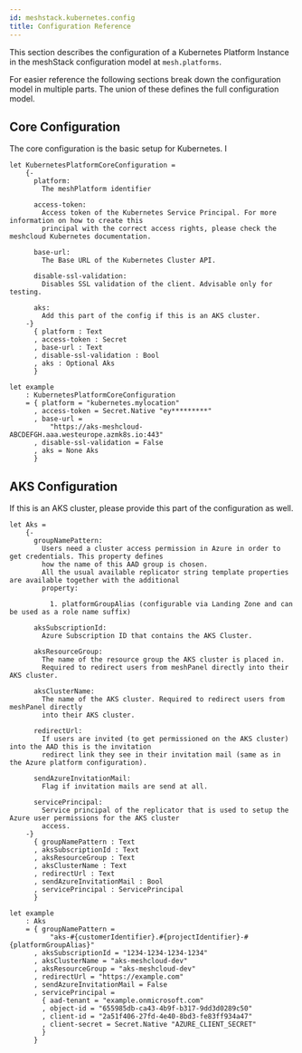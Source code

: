```yaml
---
id: meshstack.kubernetes.config
title: Configuration Reference
---
```


This section describes the configuration of a Kubernetes Platform Instance in the meshStack configuration model at `mesh.platforms`.

For easier reference the following sections break down the configuration model in multiple parts. The union of these defines the full configuration model.

## Core Configuration

The core configuration is the basic setup for Kubernetes. I

<!--snippet:mesh.platforms.kubernetes.core#type-->


<!--DOCUSAURUS_CODE_TABS-->
<!--Dhall Type-->
```dhall
let KubernetesPlatformCoreConfiguration =
    {-
      platform:
        The meshPlatform identifier

      access-token:
        Access token of the Kubernetes Service Principal. For more information on how to create this
        principal with the correct access rights, please check the meshcloud Kubernetes documentation.

      base-url:
        The Base URL of the Kubernetes Cluster API.

      disable-ssl-validation:
        Disables SSL validation of the client. Advisable only for testing.

      aks:
        Add this part of the config if this is an AKS cluster.
    -}
      { platform : Text
      , access-token : Secret
      , base-url : Text
      , disable-ssl-validation : Bool
      , aks : Optional Aks
      }
```
<!--Example-->
```dhall
let example
    : KubernetesPlatformCoreConfiguration
    = { platform = "kubernetes.mylocation"
      , access-token = Secret.Native "ey*********"
      , base-url =
          "https://aks-meshcloud-ABCDEFGH.aaa.westeurope.azmk8s.io:443"
      , disable-ssl-validation = False
      , aks = None Aks
      }
```
<!--END_DOCUSAURUS_CODE_TABS-->

## AKS Configuration

If this is an AKS cluster, please provide this part of the configuration as well.

<!--snippet:mesh.platforms.kubernetes.aks#type-->


<!--DOCUSAURUS_CODE_TABS-->
<!--Dhall Type-->
```dhall
let Aks =
    {-
      groupNamePattern:
        Users need a cluster access permission in Azure in order to get credentials. This property defines
        how the name of this AAD group is chosen.
        All the usual available replicator string template properties are available together with the additional
        property:

          1. platformGroupAlias (configurable via Landing Zone and can be used as a role name suffix)

      aksSubscriptionId:
        Azure Subscription ID that contains the AKS Cluster.

      aksResourceGroup:
        The name of the resource group the AKS cluster is placed in.
        Required to redirect users from meshPanel directly into their AKS cluster.

      aksClusterName:
        The name of the AKS cluster. Required to redirect users from meshPanel directly
        into their AKS cluster.

      redirectUrl:
        If users are invited (to get permissioned on the AKS cluster) into the AAD this is the invitation
        redirect link they see in their invitation mail (same as in the Azure platform configuration).

      sendAzureInvitationMail:
        Flag if invitation mails are send at all.

      servicePrincipal:
        Service principal of the replicator that is used to setup the Azure user permissions for the AKS cluster
        access.
    -}
      { groupNamePattern : Text
      , aksSubscriptionId : Text
      , aksResourceGroup : Text
      , aksClusterName : Text
      , redirectUrl : Text
      , sendAzureInvitationMail : Bool
      , servicePrincipal : ServicePrincipal
      }
```
<!--Example-->
```dhall
let example
    : Aks
    = { groupNamePattern =
          "aks-#{customerIdentifier}.#{projectIdentifier}-#{platformGroupAlias}"
      , aksSubscriptionId = "1234-1234-1234-1234"
      , aksClusterName = "aks-meshcloud-dev"
      , aksResourceGroup = "aks-meshcloud-dev"
      , redirectUrl = "https://example.com"
      , sendAzureInvitationMail = False
      , servicePrincipal =
        { aad-tenant = "example.onmicrosoft.com"
        , object-id = "655985db-ca43-4b9f-b317-9dd3d0289c50"
        , client-id = "2a51f406-27fd-4e40-8bd3-fe83ff934a47"
        , client-secret = Secret.Native "AZURE_CLIENT_SECRET"
        }
      }
```
<!--END_DOCUSAURUS_CODE_TABS-->